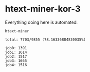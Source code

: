 # htext-miner-kor-3

Everything doing here is automated.

```
htext-miner

total: 7703/9855 (78.16336884830035%)

job0: 1391
job1: 1614
job2: 1517
job3: 1665
job4: 1516
```